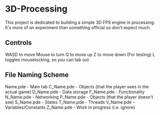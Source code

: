 # 3D-Processing

This project is dedicated to building a simple 3D FPS engine in processing.
It's more of an experiment than something official so don't expect much.

## Controls
WASD to move
Mouse to turn
Q to move up
Z to move down (For testing)
L toggles mouselocking, so you can tab out



## File Naming Scheme

Name.pde - Main tab
C_Name.pde - Objects (that the player sees in the actual game)
D_Name.pde - Data storage
F_Name.pde - Functionality
N_Name.pde - Networking
P_Name.pde - Objects (that the player doesn't see)
S_Name.pde - States
T_Name.pde - Threads
V_Name.pde - Variables/Constants
Z_Name.pde - Work in progress (i.e. ignore)
